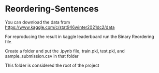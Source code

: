 # Reordering-Sentences

You can download the data from https://www.kaggle.com/c/stat946winter2021dc2/data

For reproducing the result in kaggle leaderboard run the Binary Reordering file.

Create a folder and put the .ipynb file, train.pkl, test.pkl, and sample_submission.csv in that folder

This folder is considered the root of the project

